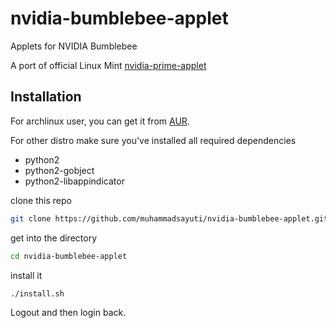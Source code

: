 # nvidia-bumblebee-applet

Applets for NVIDIA Bumblebee

A port of official Linux Mint [nvidia-prime-applet](https://github.com/linuxmint/nvidia-prime-applet.git)

## Installation
For archlinux user, you can get it from [AUR]().

For other distro make sure you've installed all required dependencies
- python2 
- python2-gobject 
- python2-libappindicator

clone this repo
```bash
git clone https://github.com/muhammadsayuti/nvidia-bumblebee-applet.git
```

get into the directory
```bash
cd nvidia-bumblebee-applet
```

install it
```bash
./install.sh
```

Logout and then login back.